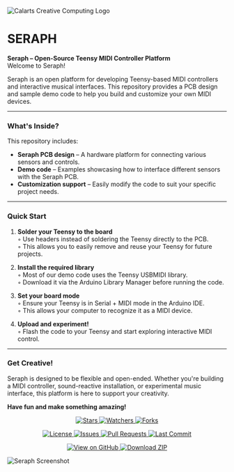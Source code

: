 ![Calarts Creative Computing Logo](https://www.hanoverresearch.com/wp-content/uploads/2020/05/CALARTS-01.png)

# SERAPH

**Seraph – Open-Source Teensy MIDI Controller Platform**  
Welcome to Seraph!

Seraph is an open platform for developing Teensy-based MIDI controllers and interactive musical interfaces. This repository provides a PCB design and sample demo code to help you build and customize your own MIDI devices.

---

### What's Inside?

This repository includes:

- **Seraph PCB design** – A hardware platform for connecting various sensors and controls.  
- **Demo code** – Examples showcasing how to interface different sensors with the Seraph PCB.  
- **Customization support** – Easily modify the code to suit your specific project needs.  

---

### Quick Start

1. **Solder your Teensy to the board**  
   ◦ Use headers instead of soldering the Teensy directly to the PCB.  
   ◦ This allows you to easily remove and reuse your Teensy for future projects.  

2. **Install the required library**  
   ◦ Most of our demo code uses the Teensy USBMIDI library.  
   ◦ Download it via the Arduino Library Manager before running the code.  

3. **Set your board mode**  
   ◦ Ensure your Teensy is in Serial + MIDI mode in the Arduino IDE.  
   ◦ This allows your computer to recognize it as a MIDI device.  

4. **Upload and experiment!**  
   ◦ Flash the code to your Teensy and start exploring interactive MIDI control.  

---

### Get Creative!

Seraph is designed to be flexible and open-ended. Whether you're building a MIDI controller, sound-reactive installation, or experimental music interface, this platform is here to support your creativity.

**Have fun and make something amazing!**

<p align="center">
  <a href="https://github.com/Calarts-Creative-Computing/Seraph/stargazers">
    <img src="https://img.shields.io/github/stars/Calarts-Creative-Computing/Seraph?style=social" alt="Stars">
  </a>
  <a href="https://github.com/Calarts-Creative-Computing/Seraph/watchers">
    <img src="https://img.shields.io/github/watchers/Calarts-Creative-Computing/Seraph?style=social" alt="Watchers">
  </a>
  <a href="https://github.com/Calarts-Creative-Computing/Seraph/network/members">
    <img src="https://img.shields.io/github/forks/Calarts-Creative-Computing/Seraph?style=social" alt="Forks">
  </a>
</p>

<p align="center">
  <a href="https://github.com/Calarts-Creative-Computing/Seraph/blob/main/LICENSE">
    <img src="https://img.shields.io/github/license/Calarts-Creative-Computing/Seraph" alt="License">
  </a>
  <a href="https://github.com/Calarts-Creative-Computing/Seraph/issues">
    <img src="https://img.shields.io/github/issues/Calarts-Creative-Computing/Seraph" alt="Issues">
  </a>
  <a href="https://github.com/Calarts-Creative-Computing/Seraph/pulls">
    <img src="https://img.shields.io/github/issues-pr/Calarts-Creative-Computing/Seraph" alt="Pull Requests">
  </a>
  <a href="https://github.com/Calarts-Creative-Computing/Seraph/commits/main">
    <img src="https://img.shields.io/github/last-commit/Calarts-Creative-Computing/Seraph" alt="Last Commit">
  </a>
</p>

<p align="center">
  <a href="https://github.com/Calarts-Creative-Computing/Seraph">
    <img src="https://img.shields.io/badge/View_on-GitHub-181717?logo=github&logoColor=white" alt="View on GitHub">
  </a>
  <a href="https://github.com/Calarts-Creative-Computing/Seraph/archive/refs/heads/main.zip">
    <img src="https://img.shields.io/badge/Download-ZIP-28a745?logo=github" alt="Download ZIP">
  </a>
</p>

![Seraph Screenshot](https://i.imgur.com/n9ZP12J.png)
